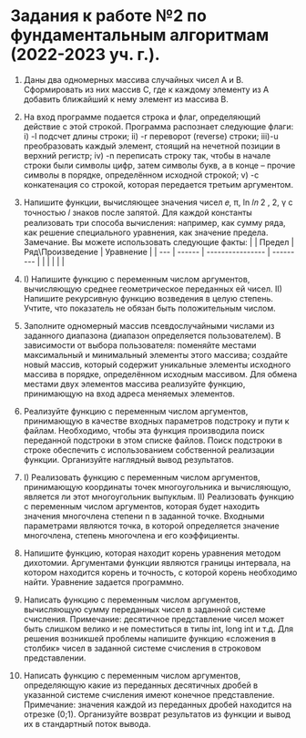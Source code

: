 # Задания к работе №2 по фундаментальным алгоритмам (2022-2023 уч. г.).
1. Даны два одномерных массива случайных чисел А и В. Сформировать
из них массив С, где к каждому элементу из А добавить ближайший к
нему элемент из массива В.

2. На вход программе подается строка и флаг, определяющий действие с
этой строкой. Программа распознает следующие флаги:
i) -l подсчет длины строки;
ii) -r переворот (reverse) строки;
iii)-u преобразовать каждый элемент, стоящий на нечетной позиции в
верхний регистр;
iv) -n переписать строку так, чтобы в начале строки были символы
цифр, затем символы букв, а в конце – прочие символы в порядке,
определённом исходной строкой;
v) -c конкатенация со строкой, которая передается третьим аргументом.

3. Напишите функции, вычисляющее значения чисел
𝑒, π, ln 𝑙𝑛 2 , 2, γ с точностью 𝑙 знаков после запятой. Для каждой
константы реализовать три способа вычисления: например, как сумму
ряда, как решение специального уравнения, как значение предела.
Замечание. Вы можете использовать следующие факты:
|     | Предел | Ряд\Произведение | Уравнение |
| --- | ------ | ---------------- | --------- |
|    |        |                  |           |


4. I) Напишите функцию с переменным числом аргументов,
вычисляющую среднее геометрическое переданных ей чисел.
  II) Напишите рекурсивную функцию возведения в целую степень.
Учтите, что показатель не обязан быть положительным числом.

5. Заполните одномерный массив псевдослучайными числами из
заданного диапазона (диапазон определяется пользователем). В
зависимости от выбора пользователя: поменяйте местами
максимальный и минимальный элементы этого массива; создайте
новый массив, который содержит уникальные элементы исходного
массива в порядке, определённом исходным массивом. Для обмена
местами двух элементов массива реализуйте функцию, принимающую
на вход адреса меняемых элементов.

6. Реализуйте функцию с переменным числом аргументов, принимающую
в качестве входных параметров подстроку и пути к файлам.
Необходимо, чтобы эта функция производила поиск переданной
подстроки в этом списке файлов. Поиск подстроки в строке обеспечить
с использованием собственной реализации функции. Организуйте
наглядный вывод результатов.

7. I) Реализовать функцию с переменным числом аргументов,
принимающую координаты точек многоугольника и вычисляющую,
является ли этот многоугольник выпуклым.
  II) Реализовать функцию с переменным числом аргументов, которая
будет находить значения многочлена степени n в заданной точке.
Входными параметрами являются точка, в которой определяется
значение многочлена, степень многочлена и его коэффициенты.

8. Напишите функцию, которая находит корень уравнения методом
дихотомии. Аргументами функции являются границы интервала, на
котором находится корень и точность, с которой корень необходимо
найти. Уравнение задается программно.

9. Написать функцию с переменным числом аргументов, вычисляющую
сумму переданных чисел в заданной системе счисления. Примечание:
десятичное представление чисел может быть слишком велико и не
поместиться в типы int, long int и т.д. Для решения возникшей
проблемы напишите функцию «сложения в столбик» чисел в заданной
системе счисления в строковом представлении.

10. Написать функцию с переменным числом аргументов, определяющую
какие из переданных десятичных дробей в указанной системе
счисления имеют конечное представление. Примечание: значения
каждой из переданных дробей находится на отрезке (0;1). Организуйте
возврат результатов из функции и вывод их в стандартный поток
вывода.
